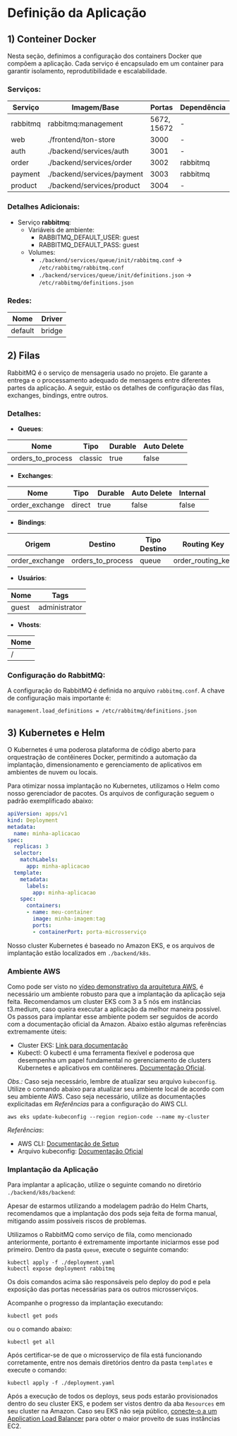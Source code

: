 # Definição da Aplicação

## 1) Conteiner Docker

Nesta seção, definimos a configuração dos containers Docker que compõem a aplicação. Cada serviço é encapsulado em um container para garantir isolamento, reprodutibilidade e escalabilidade.

### Serviços:

| Serviço    | Imagem/Base             | Portas     | Dependência   | Redes  |
|------------|-------------------------|------------|---------------|--------|
| rabbitmq   | rabbitmq:management     | 5672, 15672| -             | default|
| web        | ./frontend/ton-store    | 3000       | -             | -      |
| auth       | ./backend/services/auth | 3001       | -             | default|
| order      | ./backend/services/order| 3002       | rabbitmq      | default|
| payment    | ./backend/services/payment | 3003    | rabbitmq      | default|
| product    | ./backend/services/product | 3004    | -             | default|

### Detalhes Adicionais:

- Serviço **rabbitmq**:
  - Variáveis de ambiente: 
    - RABBITMQ_DEFAULT_USER: guest
    - RABBITMQ_DEFAULT_PASS: guest
  - Volumes:
    - `./backend/services/queue/init/rabbitmq.conf` → `/etc/rabbitmq/rabbitmq.conf`
    - `./backend/services/queue/init/definitions.json` → `/etc/rabbitmq/definitions.json`

### Redes:

| Nome      | Driver   |
|-----------|----------|
| default   | bridge   |

## 2) Filas

RabbitMQ é o serviço de mensageria usado no projeto. Ele garante a entrega e o processamento adequado de mensagens entre diferentes partes da aplicação. A seguir, estão os detalhes de configuração das filas, exchanges, bindings, entre outros.

### Detalhes:

- **Queues**:

| Nome              | Tipo     | Durable | Auto Delete |
|-------------------|----------|---------|-------------|
| orders_to_process | classic  | true    | false       |

- **Exchanges**:

| Nome            | Tipo   | Durable | Auto Delete | Internal |
|-----------------|--------|---------|-------------|----------|
| order_exchange  | direct | true    | false       | false    |

- **Bindings**:

| Origem          | Destino           | Tipo Destino | Routing Key      |
|-----------------|-------------------|--------------|------------------|
| order_exchange  | orders_to_process | queue        | order_routing_key|

- **Usuários**:

| Nome   | Tags          |
|--------|---------------|
| guest  | administrator |

- **Vhosts**:

| Nome |
|------|
| /    |

### Configuração do RabbitMQ:

A configuração do RabbitMQ é definida no arquivo `rabbitmq.conf`. A chave de configuração mais importante é:

```
management.load_definitions = /etc/rabbitmq/definitions.json
```
## 3) Kubernetes e Helm

O Kubernetes é uma poderosa plataforma de código aberto para orquestração de contêineres Docker, permitindo a automação da implantação, dimensionamento e gerenciamento de aplicativos em ambientes de nuvem ou locais.

Para otimizar nossa implantação no Kubernetes, utilizamos o Helm como nosso gerenciador de pacotes. Os arquivos de configuração seguem o padrão exemplificado abaixo:

```yaml
apiVersion: apps/v1
kind: Deployment
metadata:
  name: minha-aplicacao
spec:
  replicas: 3
  selector:
    matchLabels:
      app: minha-aplicacao
  template:
    metadata:
      labels:
        app: minha-aplicacao
    spec:
      containers:
      - name: meu-container
        image: minha-imagem:tag
        ports:
        - containerPort: porta-microsserviço
```

Nosso cluster Kubernetes é baseado no Amazon EKS, e os arquivos de implantação estão localizados em `./backend/k8s`. 

### Ambiente AWS

Como pode ser visto no [vídeo demonstrativo da arquitetura AWS](https://youtu.be/Uk7Y4kW-Xec), é necessário um ambiente robusto para que a implantação da aplicação seja feita. Recomendamos um cluster EKS com 3 a 5 nós em instâncias t3.medium, caso queira executar a aplicação da melhor maneira possível. Os passos para implantar esse ambiente podem ser seguidos de acordo com a documentação oficial da Amazon. Abaixo estão algumas referências extremamente úteis:

- Cluster EKS: [Link para documentação](https://docs.aws.amazon.com/pt_br/eks/latest/userguide/create-cluster.html)
- Kubectl: O kubectl é uma ferramenta flexível e poderosa que desempenha um papel fundamental no gerenciamento de clusters Kubernetes e aplicativos em contêineres. [Documentação Oficial](https://kubernetes.io/pt-br/docs/tasks/tools/).

*Obs.:* Caso seja necessário, lembre de atualizar seu arquivo `kubeconfig`. Utilize o comando abaixo para atualizar seu ambiente local de acordo com seu ambiente AWS.  Caso seja necessário, utilize as documentações explicitadas em _Referências_ para a configuração do AWS CLI. 

```shell
aws eks update-kubeconfig --region region-code --name my-cluster
```
_Referências_: 
- AWS CLI: [Documentação de Setup](https://docs.aws.amazon.com/pt_br/streams/latest/dev/setup-awscli.html)
- Arquivo kubeconfig: [Documentação Oficial](https://docs.aws.amazon.com/eks/latest/userguide/create-kubeconfig.html)

### Implantação da Aplicação

Para implantar a aplicação, utilize o seguinte comando no diretório `./backend/k8s/backend`:

Apesar de estarmos utilizando a modelagem padrão do Helm Charts, recomendamos que a implantação dos pods seja feita de forma manual, mitigando assim possíveis riscos de problemas. 

Utilizamos o RabbitMQ como serviço de fila, como mencionado anteriormente, portanto é extremamente importante iniciarmos esse pod primeiro. Dentro da pasta `queue`, execute o seguinte comando: 

```shell
kubectl apply -f ./deployment.yaml
kubectl expose deployment rabbitmq
```

Os dois comandos acima são responsáveis pelo deploy do pod e pela exposição das portas necessárias para os outros microsserviços. 

Acompanhe o progresso da implantação executando:

```shell
kubectl get pods 
```
ou o comando abaixo:
```shell 
kubectl get all 
```

Após certificar-se de que o microsserviço de fila está funcionando corretamente, entre nos demais diretórios dentro da pasta `templates` e execute o comando:

```shell
kubectl apply -f ./deployment.yaml
```

Após a execução de todos os deploys, seus pods estarão provisionados dentro do seu cluster EKS, e podem ser vistos dentro da aba `Resources` em seu cluster na Amazon. Caso seu EKS não seja público, [conecte-o a um Application Load Balancer](https://docs.aws.amazon.com/eks/latest/userguide/alb-ingress.html) para obter o maior proveito de suas instâncias EC2. 